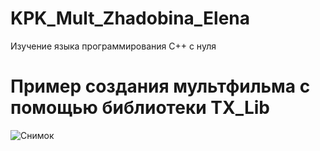 # KPK_Mult_Zhadobina_Elena
Изучение языка программирования С++ с нуля
# Пример создания мультфильма с помощью библиотеки TX_Lib

![Снимок](https://user-images.githubusercontent.com/82103700/114692868-77df9880-9d32-11eb-8330-acfa2704a1fc.PNG)
